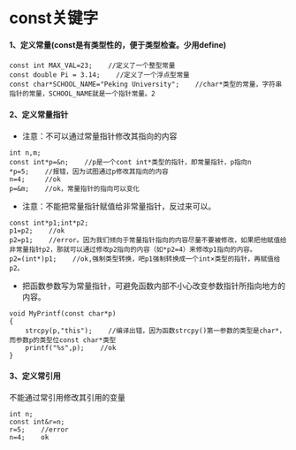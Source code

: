 # const关键字

#### 1、定义常量\(const是有类型性的，便于类型检查。少用define\)

```
const int MAX_VAL=23;    //定义了一个整型常量
const double Pi = 3.14;    //定义了一个浮点型常量
const char*SCHOOL_NAME="Peking University";    //char*类型的常量，字符串指针的常量，SCHOOL_NAME就是一个指针常量。2
```

#### 2、定义常量指针

* 注意：不可以通过常量指针修改其指向的内容

```
int n,m;
const int*p=&n;    //p是一个cont int*类型的指针，即常量指针，p指向n
*p=5;    //报错，因为试图通过p修改其指向的内容
n=4;     //ok
p=&m;    //ok，常量指针的指向可以变化
```

* 注意：不能把常量指针赋值给非常量指针，反过来可以。

```
const int*p1;int*p2;
p1=p2;    //ok
p2=p1;    //error。因为我们倾向于常量指针指向的内容尽量不要被修改，如果把他赋值给非常量指针p2，那就可以通过修改p2指向的内容（如*p2=4）来修改p1指向的内容。
p2=(int*)p1;    //ok,强制类型转换，吧p1强制转换成一个int×类型的指针，再赋值给p2。
```

* 把函数参数写为常量指针，可避免函数内部不小心改变参数指针所指向地方的内容。

```
void MyPrintf(const char*p)
{
    strcpy(p,"this");    //编译出错，因为函数strcpy()第一参数的类型是char*，而参数p的类型位const char*类型
    printf("%s",p);    //ok
}
```

#### 3、定义常引用

不能通过常引用修改其引用的变量

```
int n;
const int&r=n;
r=5;    //error
n=4;    ok
```




